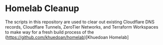 # Homelab Cleanup
The scripts in this repository are used to clear out existing Cloudflare DNS records, Cloudflare Tunnels, ZeroTier Networks, and Terraform Workspaces to make way for a fresh build process of the (https://github.com/khuedoan/homelab)[Khuedoan Homelab]
 

